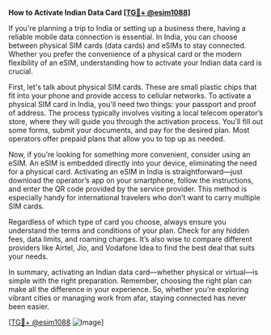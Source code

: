 **How to Activate Indian Data Card [[TG💪+ @esim1088](https://t.me/s/esim1088)]**

If you're planning a trip to India or setting up a business there, having a reliable mobile data connection is essential. In India, you can choose between physical SIM cards (data cards) and eSIMs to stay connected. Whether you prefer the convenience of a physical card or the modern flexibility of an eSIM, understanding how to activate your Indian data card is crucial.

First, let's talk about physical SIM cards. These are small plastic chips that fit into your phone and provide access to cellular networks. To activate a physical SIM card in India, you'll need two things: your passport and proof of address. The process typically involves visiting a local telecom operator’s store, where they will guide you through the activation process. You’ll fill out some forms, submit your documents, and pay for the desired plan. Most operators offer prepaid plans that allow you to top up as needed.

Now, if you’re looking for something more convenient, consider using an eSIM. An eSIM is embedded directly into your device, eliminating the need for a physical card. Activating an eSIM in India is straightforward—just download the operator’s app on your smartphone, follow the instructions, and enter the QR code provided by the service provider. This method is especially handy for international travelers who don’t want to carry multiple SIM cards.

Regardless of which type of card you choose, always ensure you understand the terms and conditions of your plan. Check for any hidden fees, data limits, and roaming charges. It’s also wise to compare different providers like Airtel, Jio, and Vodafone Idea to find the best deal that suits your needs.

In summary, activating an Indian data card—whether physical or virtual—is simple with the right preparation. Remember, choosing the right plan can make all the difference in your experience. So, whether you’re exploring vibrant cities or managing work from afar, staying connected has never been easier.

[[TG💪+ @esim1088](https://t.me/s/esim1088) ![Image](https://i.postimg.cc/Y0z9fWf4/image.png)]